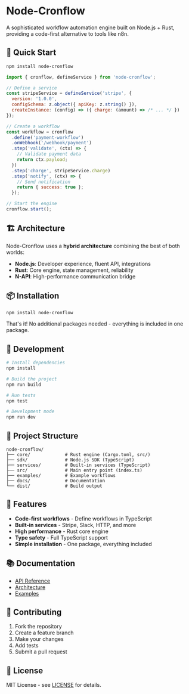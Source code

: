 # Node-Cronflow

A sophisticated workflow automation engine built on Node.js + Rust, providing a code-first alternative to tools like n8n.

## 🚀 Quick Start

```bash
npm install node-cronflow
```

```javascript
import { cronflow, defineService } from 'node-cronflow';

// Define a service
const stripeService = defineService('stripe', {
  version: '1.0.0',
  configSchema: z.object({ apiKey: z.string() }),
  createInstance: (config) => ({ charge: (amount) => /* ... */ })
});

// Create a workflow
const workflow = cronflow
  .define('payment-workflow')
  .onWebhook('/webhook/payment')
  .step('validate', (ctx) => {
    // Validate payment data
    return ctx.payload;
  })
  .step('charge', stripeService.charge)
  .step('notify', (ctx) => {
    // Send notification
    return { success: true };
  });

// Start the engine
cronflow.start();
```

## 🏗️ Architecture

Node-Cronflow uses a **hybrid architecture** combining the best of both worlds:

- **Node.js**: Developer experience, fluent API, integrations
- **Rust**: Core engine, state management, reliability
- **N-API**: High-performance communication bridge

## 📦 Installation

```bash
npm install node-cronflow
```

That's it! No additional packages needed - everything is included in one package.

## 🔧 Development

```bash
# Install dependencies
npm install

# Build the project
npm run build

# Run tests
npm test

# Development mode
npm run dev
```

## 📁 Project Structure

```
node-cronflow/
├── core/             # Rust engine (Cargo.toml, src/)
├── sdk/              # Node.js SDK (TypeScript)
├── services/         # Built-in services (TypeScript)
├── src/              # Main entry point (index.ts)
├── examples/         # Example workflows
├── docs/             # Documentation
└── dist/             # Build output
```

## 🎯 Features

- **Code-first workflows** - Define workflows in TypeScript
- **Built-in services** - Stripe, Slack, HTTP, and more
- **High performance** - Rust core engine
- **Type safety** - Full TypeScript support
- **Simple installation** - One package, everything included

## 📚 Documentation

- [API Reference](./docs/api-reference.md)
- [Architecture](./docs/architecture.md)
- [Examples](./examples/)

## 🤝 Contributing

1. Fork the repository
2. Create a feature branch
3. Make your changes
4. Add tests
5. Submit a pull request

## 📄 License

MIT License - see [LICENSE](LICENSE) for details.
